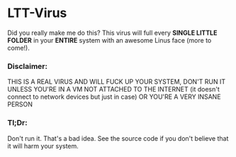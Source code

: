 # LTT-Virus
 Did you really make me do this? This virus will full every **SINGLE LITTLE FOLDER** in your __ENTIRE__ system with an awesome Linus face (more to come!). 

### Disclaimer:

THIS IS A REAL VIRUS AND WILL FUCK UP YOUR SYSTEM, DON'T RUN IT UNLESS YOU'RE IN A VM NOT ATTACHED TO THE INTERNET (it doesn't connect to network devices but just in case) OR YOU'RE A VERY INSANE PERSON

### Tl;Dr:

Don't run it. That's a bad idea. See the source code if you don't believe that it will harm your system.

